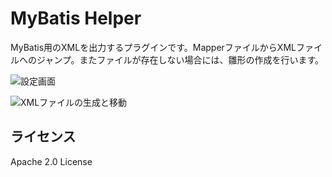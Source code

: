 # MyBatis Helper

MyBatis用のXMLを出力するプラグインです。MapperファイルからXMLファイルへのジャンプ。またファイルが存在しない場合には、雛形の作成を行います。

![設定画面](http://web.arata.link/mybatishelper/image/preference.png)

![XMLファイルの生成と移動](http://web.arata.link/mybatishelper/image/usemybatishelper.gif)

## ライセンス
Apache 2.0 License

